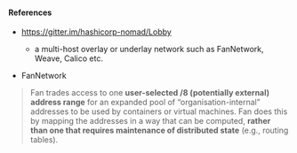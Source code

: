 #### References

- https://gitter.im/hashicorp-nomad/Lobby
  - a multi-host overlay or underlay network such as FanNetwork, Weave, Calico etc.

- FanNetwork

> Fan trades access to one **user-selected /8 (potentially external) address range** 
  for an expanded pool of “organisation-internal” addresses to be used by containers
  or virtual machines. Fan does this by mapping the addresses in a way that can be 
  computed, **rather than one that requires maintenance of distributed state** (e.g., routing tables). 

